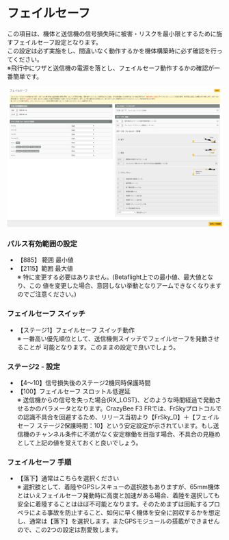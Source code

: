 # フェイルセーフ
この項目は、機体と送信機の信号損失時に被害・リスクを最小限とするために施すフェイルセーフ設定となります。  
この設定は必ず実施をし、間違いなく動作するかを機体構築時に必ず確認を行ってください。  
※飛行中にワザと送信機の電源を落とし、フェイルセーフ動作するかの確認が一番簡単です。


![Betaflight 04](images/BF04m.png)


### パルス有効範囲の設定
* 【885】 範囲 最小値
* 【2115】範囲 最大値  
※ 特に変更する必要はありません。(Betaflight上での最小値、最大値となり、この
値を変更した場合、意図しない挙動となりアームできなくなりますのでご注意ください。)


### フェイルセーフ スイッチ
* 【ステージ1】フェイルセーフ スイッチ動作  
※ 一番高い優先順位として、送信機側スイッチでフェイルセーフを発動させることが
可能となります。このままの設定で良いでしょう。


### ステージ2 - 設定
* 【4～10】信号損失後のステージ2機同時保護時間
* 【100】フェイルセーフ スロットル低遅延  
※ 送信機からの信号を失った場合(RX_LOST)、どのような時間経過で発動させるかのパラメータとなります。CrazyBee F3 FRでは、FrSkyプロトコルでの認識不具合を回避するため、リリース当初より【FrSky_D】＋【フェイルセーフ ステージ2保護時間：10】という安定設定が示されています。もし送信機のチャンネル条件に不満がなく安定稼働を目指す場合、不具合の見極めとして上記の値を覚えておくと良いでしょう。


### フェイルセーフ 手順
* 【落下】通常はこちらを選択ください  
※ 選択肢として、着陸やGPSレスキューの選択肢もありますが、65mm機体とはいえフェイルセーフ発動時に高度と加速がある場合、着陸を選択しても安全に着陸することはほぼ不可能となります。そのためまずは回転するプロペラによる事故を防止すること、如何に早く機体を安全に回収するかを想定し、通常は【落下】を選択します。またGPSモジュールの搭載ができませんので、この2つの設定は割愛致します。

